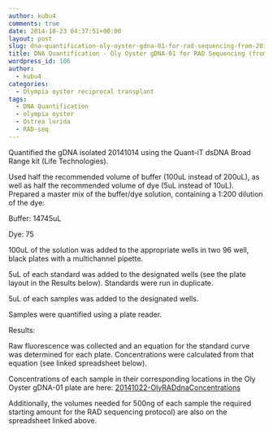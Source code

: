 ```yaml
---
author: kubu4
comments: true
date: 2014-10-23 04:37:51+00:00
layout: post
slug: dna-quantification-oly-oyster-gdna-01-for-rad-sequencing-from-20141014
title: DNA Quantification - Oly Oyster gDNA-01 for RAD Sequencing (from 20141014)
wordpress_id: 106
author:
  - kubu4
categories:
  - Olympia oyster reciprocal transplant
tags:
  - DNA Quantification
  - olympia oyster
  - Ostrea lurida
  - RAD-seq
---
```


Quantified the gDNA isolated 20141014 using the Quant-iT dsDNA Broad Range kit (Life Technologies).

Used half the recommended volume of buffer (100uL instead of 200uL), as well as half the recommended volume of dye (5uL instead of 10uL). Prepared a master mix of the buffer/dye solution, containing a 1:200 dilution of the dye:

Buffer: 14745uL

Dye: 75

100uL of the solution was added to the appropriate wells in two 96 well, black plates with a multichannel pipette.

5uL of each standard was added to the designated wells (see the plate layout in the Results below). Standards were run in duplicate.

5uL of each samples was added to the designated wells.

Samples were quantified using a plate reader.

Results:

Raw fluorescence was collected and an equation for the standard curve was determined for each plate. Concentrations were calculated from that equation (see linked spreadsheet below).

Concentrations of each sample in their corresponding locations in the Oly Oyster gDNA-01 plate are here: [20141022-OlyRADdnaConcentrations](https://docs.google.com/spreadsheets/d/1ikRj2DEvkgIyogSGpl2V_6a64XDUyCSlwdQFO8Qv1no/edit?usp=sharing)

Additionally, the volumes needed for 500ng of each sample the required starting amount for the RAD sequencing protocol) are also on the spreadsheet linked above.
